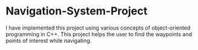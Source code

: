 # Navigation-System-Project
I have implemented this project using various concepts of object-oriented programming in C++. 
This project helps the user to find the waypoints and points of interest while navigating.

